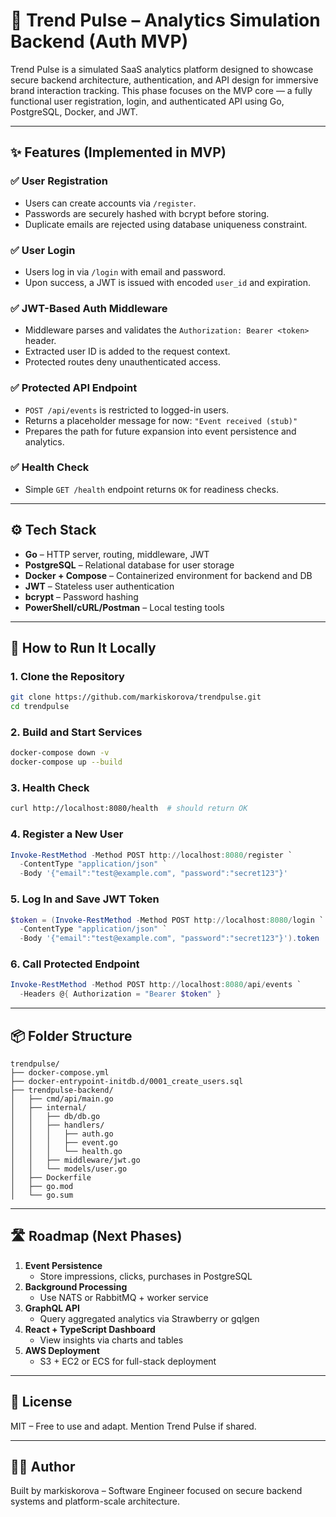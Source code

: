 
# 🧠 Trend Pulse – Analytics Simulation Backend (Auth MVP)

Trend Pulse is a simulated SaaS analytics platform designed to showcase secure backend architecture, authentication, and API design for immersive brand interaction tracking. This phase focuses on the MVP core — a fully functional user registration, login, and authenticated API using Go, PostgreSQL, Docker, and JWT.

---

## ✨ Features (Implemented in MVP)

### ✅ User Registration
- Users can create accounts via `/register`.
- Passwords are securely hashed with bcrypt before storing.
- Duplicate emails are rejected using database uniqueness constraint.

### ✅ User Login
- Users log in via `/login` with email and password.
- Upon success, a JWT is issued with encoded `user_id` and expiration.

### ✅ JWT-Based Auth Middleware
- Middleware parses and validates the `Authorization: Bearer <token>` header.
- Extracted user ID is added to the request context.
- Protected routes deny unauthenticated access.

### ✅ Protected API Endpoint
- `POST /api/events` is restricted to logged-in users.
- Returns a placeholder message for now: `"Event received (stub)"`
- Prepares the path for future expansion into event persistence and analytics.

### ✅ Health Check
- Simple `GET /health` endpoint returns `OK` for readiness checks.

---

## ⚙️ Tech Stack

- **Go** – HTTP server, routing, middleware, JWT
- **PostgreSQL** – Relational database for user storage
- **Docker + Compose** – Containerized environment for backend and DB
- **JWT** – Stateless user authentication
- **bcrypt** – Password hashing
- **PowerShell/cURL/Postman** – Local testing tools

---

## 🚀 How to Run It Locally

### 1. Clone the Repository
```bash
git clone https://github.com/markiskorova/trendpulse.git
cd trendpulse
```

### 2. Build and Start Services
```bash
docker-compose down -v
docker-compose up --build
```

### 3. Health Check
```bash
curl http://localhost:8080/health  # should return OK
```

### 4. Register a New User
```powershell
Invoke-RestMethod -Method POST http://localhost:8080/register `
  -ContentType "application/json" `
  -Body '{"email":"test@example.com", "password":"secret123"}'
```

### 5. Log In and Save JWT Token
```powershell
$token = (Invoke-RestMethod -Method POST http://localhost:8080/login `
  -ContentType "application/json" `
  -Body '{"email":"test@example.com", "password":"secret123"}').token
```

### 6. Call Protected Endpoint
```powershell
Invoke-RestMethod -Method POST http://localhost:8080/api/events `
  -Headers @{ Authorization = "Bearer $token" }
```

---

## 📦 Folder Structure
```
trendpulse/
├── docker-compose.yml
├── docker-entrypoint-initdb.d/0001_create_users.sql
├── trendpulse-backend/
│   ├── cmd/api/main.go
│   ├── internal/
│   │   ├── db/db.go
│   │   ├── handlers/
│   │   │   ├── auth.go
│   │   │   ├── event.go
│   │   │   └── health.go
│   │   ├── middleware/jwt.go
│   │   └── models/user.go
│   ├── Dockerfile
│   ├── go.mod
│   └── go.sum
```

---

## 🛣 Roadmap (Next Phases)

1. **Event Persistence**
   - Store impressions, clicks, purchases in PostgreSQL
2. **Background Processing**
   - Use NATS or RabbitMQ + worker service
3. **GraphQL API**
   - Query aggregated analytics via Strawberry or gqlgen
4. **React + TypeScript Dashboard**
   - View insights via charts and tables
5. **AWS Deployment**
   - S3 + EC2 or ECS for full-stack deployment

---

## 📄 License
MIT – Free to use and adapt. Mention Trend Pulse if shared.

---

## 🙋‍♂️ Author
Built by markiskorova – Software Engineer focused on secure backend systems and platform-scale architecture.
